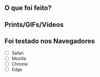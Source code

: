 ## O que foi feito?

<!-- explique de maneira breve e objetiva o que foi feito nessa PR -->

## Prints/GIFs/Vídeos

<!-- Demonstrações da funcionalidade -->

## Foi testado nos Navegadores

- [ ] Safari
- [ ] Mozilla
- [ ] Chrome
- [ ] Edge
